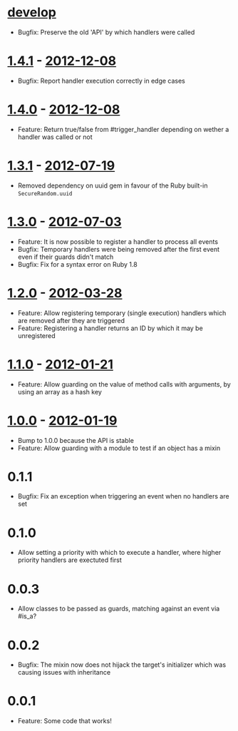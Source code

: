 # [develop](https://github.com/adhearsion/has-guarded-handlers)
  * Bugfix: Preserve the old 'API' by which handlers were called

# [1.4.1](https://github.com/adhearsion/has-guarded-handlers/compare/v1.4.0...v1.4.1) - [2012-12-08](https://rubygems.org/gems/has-guarded-handlers/versions/1.4.1)
  * Bugfix: Report handler execution correctly in edge cases

# [1.4.0](https://github.com/adhearsion/has-guarded-handlers/compare/v1.3.1...v1.4.0) - [2012-12-08](https://rubygems.org/gems/has-guarded-handlers/versions/1.4.0)
  * Feature: Return true/false from #trigger_handler depending on wether a handler was called or not

# [1.3.1](https://github.com/adhearsion/has-guarded-handlers/compare/v1.3.0...v1.3.1) - [2012-07-19](https://rubygems.org/gems/has-guarded-handlers/versions/1.3.1)
  * Removed dependency on uuid gem in favour of the Ruby built-in `SecureRandom.uuid`

# [1.3.0](https://github.com/adhearsion/has-guarded-handlers/compare/v1.2.0...v1.3.0) - [2012-07-03](https://rubygems.org/gems/has-guarded-handlers/versions/1.3.0)
  * Feature: It is now possible to register a handler to process all events
  * Bugfix: Temporary handlers were being removed after the first event even if their guards didn't match
  * Bugfix: Fix for a syntax error on Ruby 1.8

# [1.2.0](https://github.com/adhearsion/has-guarded-handlers/compare/v1.1.0...v1.2.0) - [2012-03-28](https://rubygems.org/gems/has-guarded-handlers/versions/1.2.0)
  * Feature: Allow registering temporary (single execution) handlers which are removed after they are triggered
  * Feature: Registering a handler returns an ID by which it may be unregistered

# [1.1.0](https://github.com/adhearsion/has-guarded-handlers/compare/v1.0.0...v1.1.0) - [2012-01-21](https://rubygems.org/gems/has-guarded-handlers/versions/1.1.0)
  * Feature: Allow guarding on the value of method calls with arguments, by using an array as a hash key

# [1.0.0](https://github.com/adhearsion/has-guarded-handlers/compare/v0.0.1...v1.0.0) - [2012-01-19](https://rubygems.org/gems/has-guarded-handlers/versions/1.0.0)
  * Bump to 1.0.0 because the API is stable
  * Feature: Allow guarding with a module to test if an object has a mixin

# 0.1.1
  * Bugfix: Fix an exception when triggering an event when no handlers are set

# 0.1.0
  * Allow setting a priority with which to execute a handler, where higher priority handlers are exectuted first

# 0.0.3
  * Allow classes to be passed as guards, matching against an event via #is_a?

# 0.0.2
  * Bugfix: The mixin now does not hijack the target's initializer which was causing issues with inheritance

# 0.0.1
  * Feature: Some code that works!
